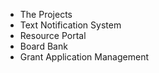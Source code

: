 * The Projects
* Text Notification System
* Resource Portal
* Board Bank
* Grant Application Management
